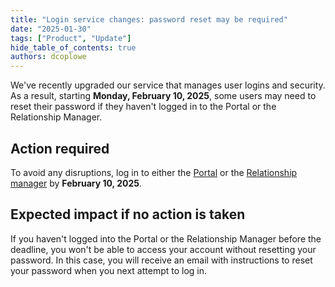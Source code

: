 ```yaml
---
title: "Login service changes: password reset may be required"
date: "2025-01-30"
tags: ["Product", "Update"]
hide_table_of_contents: true
authors: dcoplowe
---
```


We've recently upgraded our service that manages user logins and security. As a result, starting **Monday, February 10, 2025**, some users may need to reset their password if they haven't logged in to the Portal or the Relationship Manager.

<!--truncate-->

## Action required

To avoid any disruptions, log in to either the [Portal](https://app.codat.io/) or the [Relationship manager](https://relationships.codat.io/) by **February 10, 2025**.

## Expected impact if no action is taken

If you haven't logged into the Portal or the Relationship Manager before the deadline, you won't be able to access your account without resetting your password. In this case, you will receive an email with instructions to reset your password when you next attempt to log in.
